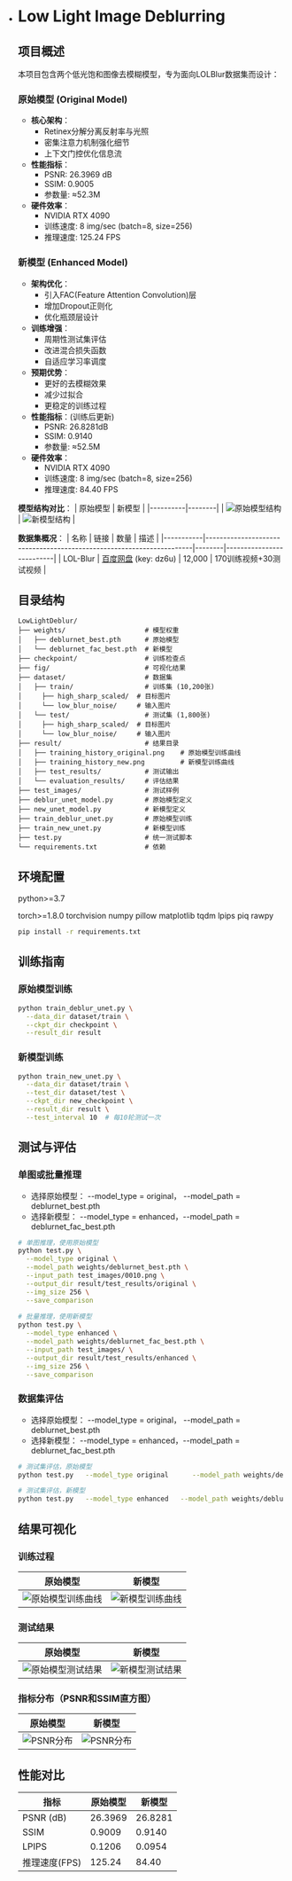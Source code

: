 

- # Low Light Image Deblurring

  ## 项目概述

  本项目包含两个低光饱和图像去模糊模型，专为面向LOLBlur数据集而设计：

  ### 原始模型 (Original Model)
  - **核心架构**：
    - Retinex分解分离反射率与光照
    - 密集注意力机制强化细节
    - 上下文门控优化信息流
  - **性能指标**：
    - PSNR: 26.3969 dB
    - SSIM: 0.9005
    - 参数量: ≈52.3M
  - **硬件效率**：
    - NVIDIA RTX 4090
    - 训练速度: 8 img/sec (batch=8, size=256)
    - 推理速度: 125.24 FPS
  
  ### 新模型 (Enhanced Model)
  - **架构优化**：
    - 引入FAC(Feature Attention Convolution)层
    - 增加Dropout正则化
    - 优化瓶颈层设计
  - **训练增强**：
    - 周期性测试集评估
    - 改进混合损失函数
    - 自适应学习率调度
  - **预期优势**：
    - 更好的去模糊效果
    - 减少过拟合
    - 更稳定的训练过程
  - **性能指标**：(训练后更新)
    - PSNR: 26.8281dB
    - SSIM: 0.9140
    - 参数量: ≈52.5M
  - **硬件效率**：
    - NVIDIA RTX 4090
    - 训练速度: 8 img/sec (batch=8, size=256)
    - 推理速度: 84.40 FPS
  
  **模型结构对比**：
  | 原始模型 | 新模型 |
  |----------|--------|
  | ![原始模型结构](./fig/model1_structure.png) | ![新模型结构](./fig/model2_structure.png) |
  
  **数据集概况**：
  | 名称      | 链接                                                                 | 数量   | 描述                     |
  |-----------|----------------------------------------------------------------------|--------|--------------------------|
  | LOL-Blur  | [百度网盘](https://pan.baidu.com/s/1CPphxCKQJa_iJAGD6YACuA) (key: dz6u) | 12,000 | 170训练视频+30测试视频 |

  ## 目录结构
  
  ```
  LowLightDeblur/
  ├── weights/                    # 模型权重
  │   ├── deblurnet_best.pth      # 原始模型
  │   └── deblurnet_fac_best.pth  # 新模型
  ├── checkpoint/                 # 训练检查点
  ├── fig/                        # 可视化结果
  ├── dataset/                    # 数据集
  │   ├── train/                  # 训练集 (10,200张)
  │   	├── high_sharp_scaled/  # 目标图片 
  │   	└── low_blur_noise/     # 输入图片 
  │   └── test/                   # 测试集 (1,800张)
  │   	├── high_sharp_scaled/  # 目标图片 
  │   	└── low_blur_noise/     # 输入图片 
  ├── result/                     # 结果目录
  │   ├── training_history_original.png    # 原始模型训练曲线
  │   ├── training_history_new.png         # 新模型训练曲线
  │   ├── test_results/           # 测试输出
  │   └── evaluation_results/     # 评估结果
  ├── test_images/                # 测试样例
  ├── deblur_unet_model.py        # 原始模型定义
  ├── new_unet_model.py           # 新模型定义
  ├── train_deblur_unet.py        # 原始模型训练
  ├── train_new_unet.py           # 新模型训练
  ├── test.py                     # 统一测试脚本
  └── requirements.txt            # 依赖
  ```
  
  
  
  ## 环境配置
  
  python>=3.7
  
  torch>=1.8.0
  torchvision
  numpy
  pillow
  matplotlib
  tqdm
  lpips
  piq
  rawpy    
  
  ```bash
  pip install -r requirements.txt
  ```
  
  ## 训练指南
  
  ### 原始模型训练
  ```bash
  python train_deblur_unet.py \
    --data_dir dataset/train \
    --ckpt_dir checkpoint \
    --result_dir result
  ```
  
  ### 新模型训练
  ```bash
  python train_new_unet.py \
    --data_dir dataset/train \
    --test_dir dataset/test \
    --ckpt_dir new_checkpoint \
    --result_dir result \
    --test_interval 10  # 每10轮测试一次
  ```
  
  ## 测试与评估
  
  ### 单图或批量推理
  
  - 选择原始模型： --model_type = original，     --model_path = deblurnet_best.pth
  - 选择新模型：     --model_type = enhanced，--model_path = deblurnet_fac_best.pth
  
  ```bash
  # 单图推理，使用原始模型
  python test.py \
    --model_type original \
    --model_path weights/deblurnet_best.pth \
    --input_path test_images/0010.png \
    --output_dir result/test_results/original \
    --img_size 256 \
    --save_comparison
    
  # 批量推理，使用新模型
  python test.py \
    --model_type enhanced \
    --model_path weights/deblurnet_fac_best.pth \
    --input_path test_images/ \
    --output_dir result/test_results/enhanced \
    --img_size 256 \
    --save_comparison
  ```
  
  ### 数据集评估
  
  - 选择原始模型： --model_type = original，    --model_path = deblurnet_best.pth
  - 选择新模型：     --model_type = enhanced，--model_path = deblurnet_fac_best.pth
  
  ```bash
  # 测试集评估，原始模型
  python test.py   --model_type original      --model_path weights/deblurnet_best.pth   --evaluate  --data_dir dataset/test  --output_dir result/evaluation/original --save_samples
  
  # 测试集评估，新模型
  python test.py   --model_type enhanced   --model_path weights/deblurnet_fac_best.pth  --evaluate  --data_dir dataset/test  --output_dir result/evaluation/enhanced --save_samples
  ```
  
  ## 结果可视化
  
  ### 训练过程
  | 原始模型                                                    | 新模型                                               |
  | ----------------------------------------------------------- | ---------------------------------------------------- |
  | ![原始模型训练曲线](./result/training_history_original.png) | ![新模型训练曲线](./result/training_history_new.png) |
  
  ### 测试结果
  | 原始模型                                                    | 新模型                                               |
  | ----------------------------------------------------------- | ---------------------------------------------------- |
  | ![原始模型测试结果](./fig/original_test_set_evaluation.png) | ![新模型测试结果](./fig/new_test_set_evaluation.png) |
  
  ### 指标分布（PSNR和SSIM直方图）
  | 原始模型                                              | 新模型                                             |
  | ----------------------------------------------------- | -------------------------------------------------- |
  | ![PSNR分布](./result/metrics_distribution_origin.png) | ![PSNR分布](./result/metrics_distribution_new.png) |
  
  
  
  ## 性能对比
  
  | 指标          | 原始模型 | 新模型  |
  | ------------- | -------- | ------- |
  | PSNR (dB)     | 26.3969  | 26.8281 |
  | SSIM          | 0.9009   | 0.9140  |
  | LPIPS         | 0.1206   | 0.0954  |
  | 推理速度(FPS) | 125.24   | 84.40   |
